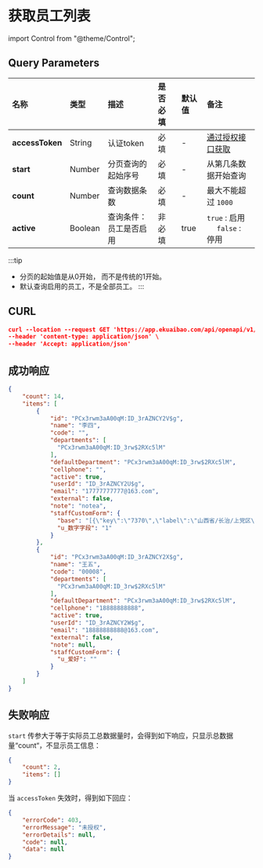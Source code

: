 # 获取员工列表

import Control from "@theme/Control";

<Control
method="GET"
url="/api/openapi/v1/staffs"
/>

## Query Parameters

| 名称 | 类型 | 描述 | 是否必填 | 默认值 | 备注 |
| :--- | :--- | :--- | :--- |:--- | :--- |
| **accessToken** | String  | 认证token	        | 必填  | - | [通过授权接口获取](/docs/open-api/getting-started/auth) |
| **start**       | Number  | 分页查询的起始序号    | 必填   | - | 从第几条数据开始查询 |
| **count**       | Number  | 查询数据条数         | 必填   | - | 最大不能超过 `1000` |
| **active**      | Boolean | 查询条件：员工是否启用 | 非必填 | true | `true` : 启用 &emsp; `false` : 停用 |

:::tip
- 分页的起始值是从0开始， 而不是传统的1开始。
- 默认查询启用的员工，不是全部员工。
:::

## CURL
```json
curl --location --request GET 'https://app.ekuaibao.com/api/openapi/v1/staffs?accessToken=RCIbwHcnF0kg00&start=0&count=20&active=true' \
--header 'content-type: application/json' \
--header 'Accept: application/json'
```

## 成功响应
```json
{
    "count": 14,
    "items": [
        {
            "id": "PCx3rwm3aA00qM:ID_3rAZNCY2V$g",
            "name": "李四",
            "code": "",
            "departments": [
              "PCx3rwm3aA00qM:ID_3rw$2RXc5lM"
            ],
            "defaultDepartment": "PCx3rwm3aA00qM:ID_3rw$2RXc5lM",
            "cellphone": "",
            "active": true,
            "userId": "ID_3rAZNCY2U$g",
            "email": "17777777777@163.com",
            "external": false,
            "note": "notea",
            "staffCustomForm": {
              "base": "[{\"key\":\"7370\",\"label\":\"山西省/长治/上党区\"}]",
              "u_数字字段": "1"
            }
        },
        {
            "id": "PCx3rwm3aA00qM:ID_3rAZNCY2X$g",
            "name": "王五",
            "code": "00008",
            "departments": [
              "PCx3rwm3aA00qM:ID_3rw$2RXc5lM"
            ],
            "defaultDepartment": "PCx3rwm3aA00qM:ID_3rw$2RXc5lM",
            "cellphone": "18888888888",
            "active": true,
            "userId": "ID_3rAZNCY2W$g",
            "email": "18888888888@163.com",
            "external": false,
            "note": null,
            "staffCustomForm": {
              "u_爱好": ""
            }
        }
    ]
}
```

## 失败响应
`start` 传参大于等于实际员工总数据量时，会得到如下响应，只显示总数据量“count“，不显示员工信息：
```json
{
    "count": 2,
    "items": []
}
```
当 `accessToken` 失效时，得到如下回应：
```json
{
    "errorCode": 403,
    "errorMessage": "未授权",
    "errorDetails": null,
    "code": null,
    "data": null
}
```

